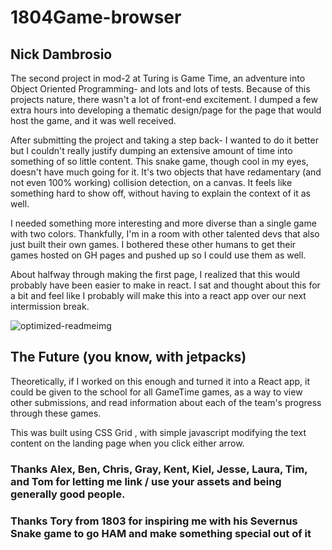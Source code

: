 # 1804Game-browser
## Nick Dambrosio

The second project in mod-2 at Turing is Game Time, an adventure into Object Oriented Programming- and lots and lots of tests.
Because of this projects nature, there wasn't a lot of front-end excitement. I dumped a few extra hours into developing a thematic design/page for the page that would host the game, and it was well received.

After submitting the project and taking a step back- I wanted to do it better but I couldn't really justify dumping an extensive amount of time into something of so little content. This snake game, though cool in my eyes, doesn't have much going for it. It's two objects that have redamentary (and not even 100% working) collision detection, on a canvas. It feels like something hard to show off, without having to explain the context of it as well.

I needed something more interesting and more diverse than a single game with two colors. Thankfully, I'm in a room with other talented devs that also just built their own games. I bothered these other humans to get their games hosted on GH pages and pushed up so I could use them as well. 

About halfway through making the first page, I realized that this would probably have been easier to make in react. I sat and thought about this for a bit and feel like I probably will make this into a react app over our next intermission break.

![optimized-readmeimg](https://user-images.githubusercontent.com/34214595/42986475-e683575c-8bb2-11e8-9f99-099fe19a5acb.jpg)

## The Future (you know, with jetpacks)
Theoretically, if I worked on this enough and turned it into a React app, it could be given to the school for all GameTime games, as a way to view other submissions, and read information about each of the team's progress through these games.

This was built using CSS Grid , with simple javascript modifying the text content on the landing page when you click either arrow. 


### Thanks Alex, Ben, Chris, Gray, Kent, Kiel, Jesse, Laura, Tim, and Tom for letting me link / use your assets and being generally good people. 

### Thanks Tory from 1803 for inspiring me with his Severnus Snake game to go HAM and make something special out of it
